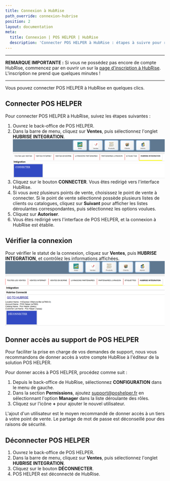 ```yaml
---
title: Connexion à HubRise
path_override: connexion-hubrise
position: 2
layout: documentation
meta:
  title: Connexion | POS HELPER | HubRise
  description: 'Connecter POS HELPER à HubRise : étapes à suivre pour recevoir vos commandes dans votre logiciel de caisse POS HELPER.'
---
```


---

**REMARQUE IMPORTANTE :** Si vous ne possédez pas encore de compte HubRise, commencez par en ouvrir un sur la [page d'inscription à HubRise](https://manager.hubrise.com/signup). L'inscription ne prend que quelques minutes !

---

Vous pouvez connecter POS HELPER à HubRise en quelques clics.

## Connecter POS HELPER

Pour connecter POS HELPER à HubRise, suivez les étapes suivantes :

1. Ouvrez le back-office de POS HELPER.
2. Dans la barre de menu, cliquez sur **Ventes**, puis sélectionnez l'onglet **HUBRISE INTEGRATION**.
   ![Connexion à HubRise - Se connecter](./images/001-pos-helper-connexion.png)
3. Cliquez sur le bouton **CONNECTER**. Vous êtes redirigé vers l'interface HubRise.
4. Si vous avez plusieurs points de vente, choisissez le point de vente à connecter. Si le point de vente sélectionné possède plusieurs listes de clients ou catalogues, cliquez sur **Suivant** pour afficher les listes déroulantes correspondantes, puis sélectionnez les options voulues.
5. Cliquez sur **Autoriser**.
6. Vous êtes redirigé vers l'interface de POS HELPER, et la connexion à HubRise est établie.

## Vérifier la connexion

Pour vérifier le statut de la connexion, cliquez sur **Ventes**, puis **HUBRISE INTEGRATION**, et contrôlez les informations affichées.
![Connexion à HubRise - Contrôler la connexion](./images/002-pos-helper-connecte.png)

## Donner accès au support de POS HELPER

Pour faciliter la prise en charge de vos demandes de support, nous vous recommandons de donner accès à votre compte HubRise à l'éditeur de la solution POS HELPER.

Pour donner accès à POS HELPER, procédez comme suit :

1. Depuis le back-office de HubRise, sélectionnez **CONFIGURATION** dans le menu de gauche.
1. Dans la section **Permissions**, ajoutez support@poshelper.fr en sélectionnant l'option **Manager** dans la liste déroulante des rôles.
1. Cliquez sur l'icône **+** pour ajouter le nouvel utilisateur.

L'ajout d'un utilisateur est le moyen recommandé de donner accès à un tiers à votre point de vente. Le partage de mot de passe est déconseillé pour des raisons de sécurité.

## Déconnecter POS HELPER

1. Ouvrez le back-office de POS HELPER.
2. Dans la barre de menu, cliquez sur **Ventes**, puis sélectionnez l'onglet **HUBRISE INTEGRATION**.
3. Cliquez sur le bouton **DÉCONNECTER**.
4. POS HELPER est déconnecté de HubRise.
